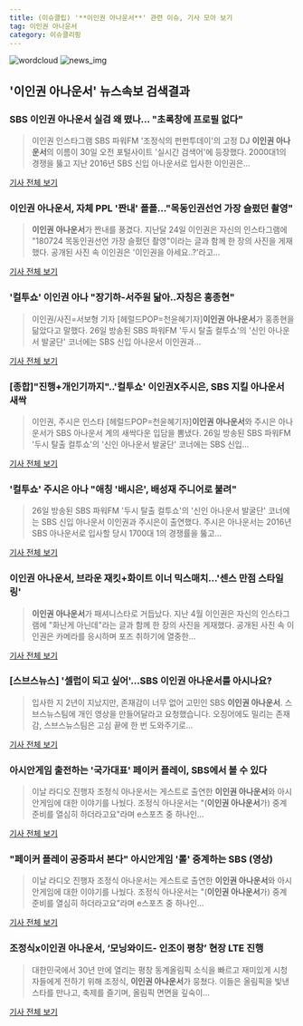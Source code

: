 ```yaml
---
title: (이슈클립) '**이인권 아나운서**' 관련 이슈, 기사 모아 보기
tag: 이인권 아나운서
category: 이슈클리핑
---
```

![wordcloud](https://s3.ap-northeast-2.amazonaws.com/lyrics101-wordcloud/2018-08-30-1535581052.png)
![news_img](https://user-images.githubusercontent.com/42597476/44507050-1206f400-a6e4-11e8-8d98-7ffbfebb353f.png)
## **'**이인권 아나운서**'** 뉴스속보 검색결과
### SBS **이인권 아나운서** 실검 왜 떴나… "초록창에 프로필 없다"

>이인권 인스타그램 SBS 파워FM '조정식의 펀펀투데이'의 고정 DJ **이인권 아나운서**의 이름이 30일 오전 포털사이트 '실시간 검색어'에 등장했다. 2000대1의 경쟁을 뚫고 지난 2016년 SBS 신입 아나운서로 입사한 이인권은...

<a href="http://news20.busan.com/controller/newsController.jsp?newsId=20180830000017" target="_blank">기사 전체 보기</a>

### **이인권 아나운서**, 자체 PPL '짠내' 폴폴…"목동인권선언 가장 슬펐던 촬영"

>**이인권 아나운서**가 짠내를 풍겼다.   지난달 24일 이인권은 자신의 인스타그램에 "180724 목동인권선언 가장 슬펐던 촬영"이라는 글과 함께 한 장의 사진을 게재했다. 공개된 사진 속 이인권은 '이인권을 아세요..?'라고...

<a href="http://www.topstarnews.net/news/articleView.html?idxno=473530" target="_blank">기사 전체 보기</a>

### '컬투쇼' 이인권 아나 "장기하-서주원 닮아..자칭은 홍종현"

>이인권/사진=서보형 기자 [헤럴드POP=천윤혜기자]**이인권 아나운서**가 홍종현을 닮았다고 말했다. 26일 방송된 SBS 파워FM '두시 탈출 컬투쇼'의 '신인 아나운서 발굴단' 코너에는 SBS 신입 아나운서 이인권과...

<a href="http://biz.heraldcorp.com/view.php?ud=201808261454111956083_1" target="_blank">기사 전체 보기</a>

### [종합]"진행+개인기까지"..'컬투쇼' 이인권X주시은, SBS 지킬 아나운서 새싹

>이인권, 주시은 인스타 [헤럴드POP=천윤혜기자]**이인권 아나운서**와 주시은 아나운서가 SBS 아나운서 계의 새싹다운 입담을 뽐냈다. 26일 방송된 SBS 파워FM '두시 탈출 컬투쇼'의 '신인 아나운서 발굴단' 코너에는 SBS 신입...

<a href="http://biz.heraldcorp.com/view.php?ud=201808261454361973534_1" target="_blank">기사 전체 보기</a>

### '컬투쇼' 주시은 아나 "애칭 '배시은', 배성재 주니어로 불려"

>26일 방송된 SBS 파워FM '두시 탈출 컬투쇼'의 '신인 아나운서 발굴단' 코너에는 SBS 신입 아나운서 이인권과 주시은이 출연했다. 주시은 아나운서는 2016년 SBS 아나운서로 입사할 당시 1700대 1의 경쟁률을 뚫고...

<a href="http://biz.heraldcorp.com/view.php?ud=201808261454231965972_1" target="_blank">기사 전체 보기</a>

### **이인권 아나운서**, 브라운 재킷+화이트 이너 믹스매치…'센스 만점 스타일링'

>**이인권 아나운서**가 패셔니스타로 거듭났다.   지난 4월 이인권은 자신의 인스타그램에 "화난게 아닌데"라는 글과 함께 한 장의 사진을 게재했다. 공개된 사진 속 이인권은 카메라를 응시하며 포즈 취하기에 열중한...

<a href="http://www.topstarnews.net/news/articleView.html?idxno=456487" target="_blank">기사 전체 보기</a>

### [스브스뉴스] '셀럽이 되고 싶어'…SBS **이인권 아나운서**를 아시나요?

>입사한 지 2년이 지났지만, 존재감이 너무 없어 고민인 SBS **이인권 아나운서**. 스브스뉴스팀에 개인 영상을 만들어달라고 요청했습니다. 오징어에도 밀리는 존재감, 스브스뉴스팀은 고심 끝에 한 번 도와주기로...

<a href="http://news.sbs.co.kr/news/endPage.do?news_id=N1004869867&plink=ORI&cooper=NAVER" target="_blank">기사 전체 보기</a>

### 아시안게임 출전하는 '국가대표' 페이커 플레이, SBS에서 볼 수 있다

>이날 라디오 진행자 조정식 아나운서는 게스트로 출연한 **이인권 아나운서**와 아시안게임에 대한 이야기를 나눴다. 조정식 아나운서는 "(**이인권 아나운서**가) 중계 준비를 열심히 하더라고요"라며 e스포츠 중 하나인...

<a href="http://www.insight.co.kr/news/171367" target="_blank">기사 전체 보기</a>

### "페이커 플레이 공중파서 본다" 아시안게임 '롤' 중계하는 SBS (영상)

>이날 라디오 진행자 조정식 아나운서는 게스트로 출연한 **이인권 아나운서**와 아시안게임에 대한 이야기를 나눴다. 조정식 아나운서는 "(**이인권 아나운서**가) 중계 준비를 열심히 하더라고요"라며 e스포츠 중 하나인...

<a href="http://www.wikileaks-kr.org/news/articleView.html?idxno=31029" target="_blank">기사 전체 보기</a>

### 조정식x**이인권 아나운서**, ‘모닝와이드- 인조이 평창’ 현장 LTE 진행

>대한민국에서 30년 만에 열리는 평창 동계올림픽 소식을 빠르고 재미있게 시청자들에게 전하기 위해 조정식, **이인권 아나운서**가 뭉쳤다. 이들은 올림픽을 빛낸 스타를 만나고, 축제를 즐기며, 올림픽 면면을 깊숙이...

<a href="http://sbsfune.sbs.co.kr/news/news_content.jsp?article_id=E10008960417" target="_blank">기사 전체 보기</a>


